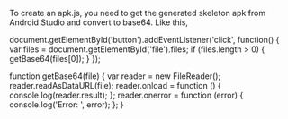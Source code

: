 To create an apk.js, you need to get the generated skeleton apk from Android Studio and convert to base64. Like this,

document.getElementById('button').addEventListener('click', function() {
  var files = document.getElementById('file').files;
  if (files.length > 0) {
    getBase64(files[0]);
  }
});

function getBase64(file) {
   var reader = new FileReader();
   reader.readAsDataURL(file);
   reader.onload = function () {
     console.log(reader.result);
   };
   reader.onerror = function (error) {
     console.log('Error: ', error);
   };
}
